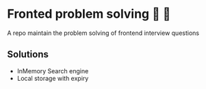 # Fronted problem solving :tada: :rocket:
A repo maintain the problem solving of frontend interview questions

## Solutions

- InMemory Search engine
- Local storage with expiry
